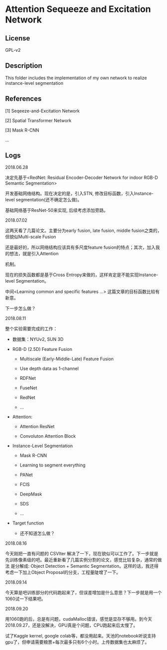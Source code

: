 # Attention Sequeeze and Excitation Network


## License

GPL-v2

## Description

This folder includes the implementation of my own network to realize instance-level segmentation

## References

[1] Seqeeze-and-Excitation Network

[2] Spatial Transformer Network

[3] Mask R-CNN

...

## Logs

2018.06.28

决定先基于<RedNet: Residual Encoder-Decoder Network for indoor RGB-D Semantic Segmentation>

开发基础网络结构。现在决定的是，引入STN, 修改目标函数，引入Instance-level segmentation(还不确定怎么做)。

基础网络基于ResNet-50来实现, 后续考虑添加旁路。

2018.07.02

这两天看了几篇论文。主要分为early fusion, late fusion, middle fusion之类的，但貌似Multi-scale Fusion

还是最好的，所以网络结构应该具有多尺度feature fusion的特点；其次，加入我的想法，就是引入Attention

机制。

现在的损失函数都是基于Cross Entropy来做的，这样肯定是不能实现Instance-level Segmentation。

中间<Learning common and specific features ...> 这篇文章的目标函数比较有新意。

下一步怎么做？

2018.08.11

整个实验需要完成的工作：

* 数据集：NYUv2, SUN 3D

* RGB-D (2.5D) Feature Fusion

  * Multiscale (Early-Middle-Late) Feature Fusion

  * Use depth data as 1-channel

  * RDFNet

  * FuseNet

  * RedNet

  * ...

* Attention:

  * Attention ResNet

  * Convoluton Attention Block

* Instance-Level Segmentation

  * Mask R-CNN

  * Learning to segment everything

  * PANet

  * FCIS

  * DeepMask

  * SDS

  * ...

* Target function

  * 还不知道怎么做？


2018.08.16

今天刚把一直有问题的 CSVIter 解决了一下，现在貌似可以工作了。下一步就是先训练像素级的吧。最近重新看了几篇实例分割的论文，感觉比较复杂，通常的做法
是分解成: Object Detection + Semantic Segmentation。这样的话，我还得考虑一下加上Object Proposal的分支，工程量陡增了一下。

2018.09.14

今天算是吧训练部分的代码跑起来了，但误差增加是什么意思？下一步就是用一个1060试一下结果吧。

2018.09.20

用1060跑的后，总是有问题，cudaMalloc错误，感觉是显存不够用。到今天2018.09.27，还是没解决，GPU真是个问题，CPU跑起来后太慢了。

试了Kaggle kernel, google colab等，都没用起来。天池的notebook听说支持gpu了，但申请需要粮票+每次最多只有6个小时。上传数据集也太麻烦了。



